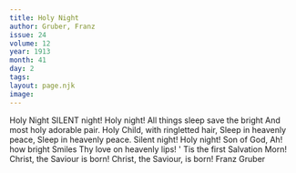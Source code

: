 ```yaml
---
title: Holy Night
author: Gruber, Franz
issue: 24
volume: 12
year: 1913
month: 41
day: 2
tags:
layout: page.njk
image:
---
```

Holy Night    SILENT night! Holy night!    All things sleep save the bright    And most holy adorable pair.    Holy Child, with ringletted hair,    Sleep in heavenly peace,    Sleep in heavenly peace.    Silent night! Holy night!    Son of God, Ah! how bright    Smiles Thy love on heavenly lips! '   Tis the first Salvation Morn!    Christ, the Saviour is born!    Christ, the Saviour, is born!    Franz Gruber 

